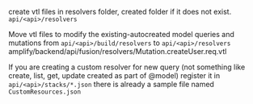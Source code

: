 create vtl files in resolvers folder, created folder if it does not exist. `api/<api>/resolvers`

Move vtl files to modify the existing-autocreated model queries and mutations from `api/<api>/build/resolvers` to `api/<api>/resolvers`
    amplify/backend/api/fusion/resolvers/Mutation.createUser.req.vtl
    
If you are creating a custom resolver for new query (not something like create, list, get, update created as part of @model)
register it in `api/<api>/stacks/*.json` there is already a sample file named  `CustomResources.json`
